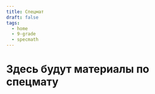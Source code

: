 ```yaml
---
title: Спецмат
draft: false
tags:
  - home
  - 9-grade
  - specmath
---
```


# Здесь будут материалы по спецмату